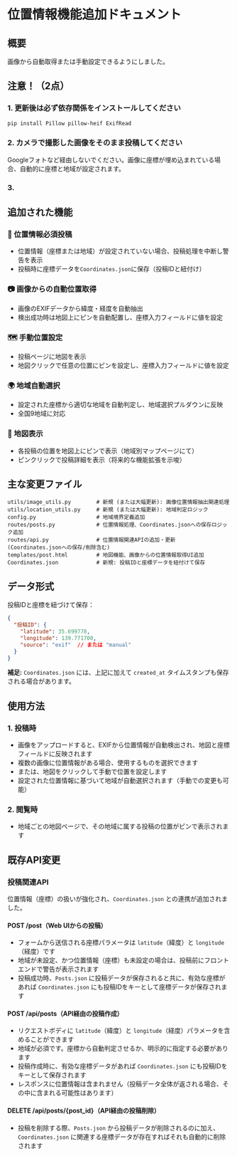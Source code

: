 # 位置情報機能追加ドキュメント

## 概要

画像から自動取得または手動設定できるようにしました。

## 注意！（2点）

### 1. 更新後は必ず依存関係をインストールしてください

```bash
pip install Pillow pillow-heif ExifRead
```

### 2. カメラで撮影した画像をそのまま投稿してください

Googleフォトなど経由しないでください。画像に座標が埋め込まれている場合、自動的に座標と地域が設定されます。

### 3. 



## 追加された機能

### 📍 位置情報必須投稿
- 位置情報（座標または地域）が設定されていない場合、投稿処理を中断し警告を表示
- 投稿時に座標データを`Coordinates.json`に保存（投稿IDと紐付け）

### 📷 画像からの自動位置取得
- 画像のEXIFデータから緯度・経度を自動抽出
- 検出成功時は地図上にピンを自動配置し、座標入力フィールドに値を設定

### 🗺️ 手動位置設定
- 投稿ページに地図を表示
- 地図クリックで任意の位置にピンを設定し、座標入力フィールドに値を設定

### 🌍 地域自動選択
- 設定された座標から適切な地域を自動判定し、地域選択プルダウンに反映
- 全国9地域に対応

### 📌 地図表示
- 各投稿の位置を地図上にピンで表示（地域別マップページにて）
- ピンクリックで投稿詳細を表示（将来的な機能拡張を示唆）

## 主な変更ファイル

```
utils/image_utils.py        # 新規 (または大幅更新): 画像位置情報抽出関連処理
utils/location_utils.py     # 新規 (または大幅更新): 地域判定ロジック
config.py                   # 地域境界定義追加
routes/posts.py             # 位置情報処理、Coordinates.jsonへの保存ロジック追加
routes/api.py               # 位置情報関連APIの追加・更新 (Coordinates.jsonへの保存/削除含む)
templates/post.html         # 地図機能、画像からの位置情報取得UI追加
Coordinates.json            # 新規: 投稿IDと座標データを紐付けて保存
```

## データ形式

投稿IDと座標を紐づけて保存：

```json
{
  "投稿ID": {
    "latitude": 35.699778,
    "longitude": 139.771700,
    "source": "exif"  // または "manual"
  }
}
```

**補足:** `Coordinates.json` には、上記に加えて `created_at` タイムスタンプも保存される場合があります。

## 使用方法

### 1. 投稿時
- 画像をアップロードすると、EXIFから位置情報が自動検出され、地図と座標フィールドに反映されます
- 複数の画像に位置情報がある場合、使用するものを選択できます
- または、地図をクリックして手動で位置を設定します
- 設定された位置情報に基づいて地域が自動選択されます（手動での変更も可能）

### 2. 閲覧時
- 地域ごとの地図ページで、その地域に属する投稿の位置がピンで表示されます

## 既存API変更

### 投稿関連API

位置情報（座標）の扱いが強化され、`Coordinates.json` との連携が追加されました。

#### POST /post（Web UIからの投稿）
- フォームから送信される座標パラメータは `latitude`（緯度）と `longitude`（経度）です
- 地域が未設定、かつ位置情報（座標）も未設定の場合は、投稿前にフロントエンドで警告が表示されます
- 投稿成功時、`Posts.json` に投稿データが保存されると共に、有効な座標があれば `Coordinates.json` にも投稿IDをキーとして座標データが保存されます

#### POST /api/posts（API経由の投稿作成）
- リクエストボディに `latitude`（緯度）と `longitude`（経度）パラメータを含めることができます
- 地域が必須です。座標から自動判定させるか、明示的に指定する必要があります
- 投稿作成時に、有効な座標データがあれば `Coordinates.json` にも投稿IDをキーとして保存されます
- レスポンスに位置情報は含まれません（投稿データ全体が返される場合、その中に含まれる可能性はあります）

#### DELETE /api/posts/{post_id}（API経由の投稿削除）
- 投稿を削除する際、`Posts.json` から投稿データが削除されるのに加え、`Coordinates.json` に関連する座標データが存在すればそれも自動的に削除されます